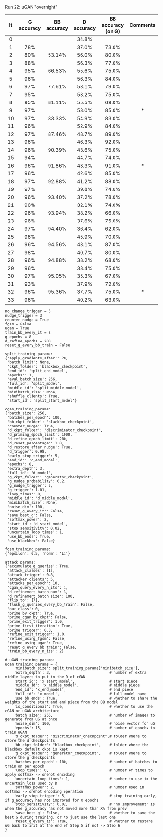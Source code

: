 Run 22: uGAN "overnight"

| It | G accuracy | BB accuracy | D accuracy | BB accuracy (on G) | Comments |
|:------:|:------:|:------:|:------:|:------:|:-------:|
| 0      |     |       | 34.8%  |       |
| 1      | 78% |       | 37.0% | 73.0% |
| 2      | 80% | 53.14% | 56.0%  | 80.0% |
| 3      | 88% |        | 56.3% | 77.0% |
| 4      | 95% | 66.53% | 55.6%  | 75.0% |
| 5      | 96% |        | 56.3% | 84.0% |
| 6      | 97% | 77.61% | 53.1%  | 79.0% |
| 7      | 95% |        | 53.2% | 75.0% |
| 8      | 95% | 81.11% | 55.5%  | 69.0% |
| 9      | 97% |        | 53.0% | 85.0% | *
| 10     | 97% | 83.33% | 54.9%  | 83.0% |
| 11     | 96% |        | 52.9% | 84.0% |
| 12     | 97% | 87.46% | 48.7%  | 89.0% |
| 13     | 96% |        | 46.3% | 92.0% |
| 14     | 96% | 90.39% | 43.6%  | 75.0% |
| 15     | 94% |        | 44.7% | 74.0% |
| 16     | 96% | 91.86% | 43.3% | 91.0% | *
| 17     | 96% |        | 42.6% | 85.0% |
| 18     | 97% | 92.88% | 41.2% | 88.0% |
| 19     | 97% |        | 39.8% | 74.0% |
| 20     | 96% | 93.40% | 37.2% | 78.0% |
| 21     | 96% |        | 32.1% | 74.0% |
| 22     | 96% | 93.94% | 38.2% | 66.0% |
| 23     | 96% |        | 37.6% | 75.0% |
| 24     | 97% | 94.40% | 36.4% | 62.0% |
| 25     | 96% |        | 45.9% | 70.0% |
| 26     | 96% | 94.56% | 43.1% | 87.0% |
| 27     | 98% |        | 40.7% | 80.0% |
| 28     | 96% | 94.88% | 38.2% | 68.0% |
| 29     | 96% |        | 38.4% | 75.0% |
| 30     | 97% | 95.05% | 35.3% | 67.0% |
| 31     | 93% |        | 37.9% | 72.0% |
| 32     | 96% | 95.36% | 37.7% | 75.0% | *
| 33     | 96% |        | 40.2% | 63.0% |

```
no_change_trigger = 5
nudge_trigger = 3
counter_nudge = True
fgsm = False
ugan = True
train_bb_every_it = 2
g_epochs = 8
d_refine_epochs = 200
reset_g_every_bb_train = False
```

```
split_training_params:
{'apply_gradients_after': 20,
 'batch_limit': None,
 'ckpt_folder': 'blackbox_checkpoint',
 'end_id': 'split_end_model',
 'epochs': 1,
 'eval_batch_size': 256,
 'full_id': 'split_model',
 'middle_id': 'split_middle_model',
 'minibatch_size': None,
 'shuffle_clients': True,
 'start_id': 'split_start_model'}

cgan_training_params:
{'batch_size': 256,
 'batches_per_epoch': 100,
 'bb_ckpt_folder': 'blackbox_checkpoint',
 'counter_nudge': True,
 'd_ckpt_folder': 'discriminator_checkpoint',
 'd_priming_epoch_limit': 1000,
 'd_refine_epoch_limit': 200,
 'd_reset_percentage': 1.0,
 'd_restore_after_nudge': True,
 'd_trigger': 0.98,
 'early_stop_trigger': 5,
 'end_id': 'd_end_model',
 'epochs': 8,
 'extra_depth': 3,
 'full_id': 'd_model',
 'g_ckpt_folder': 'generator_checkpoint',
 'g_nudge_probability': 0.2,
 'g_nudge_trigger': 3,
 'g_trigger': 1.01,
 'loop_times': 0,
 'middle_id': 'd_middle_model',
 'minibatch_size': None,
 'noise_dim': 100,
 'reset_g_every_it': False,
 'save_best_g': False,
 'softmax_power': 2,
 'start_id': 'd_start_model',
 'stop_sensitivity': 0.02,
 'uncertain_loop_times': 1,
 'use_bb_ends': True,
 'use_blackbox': False}

fgsm_training_params:
{'epsilon': 0.5, 'norm': 'L1'}

attack_params:
{'accumulate_g_queries': True,
 'attack_classes': [1],
 'attack_trigger': 0.8,
 'attacker_clients': 5,
 'attacks_per_epoch': 10,
 'cgan_query_every_n_its': 1,
 'd_refinement_batch_num': 3,
 'd_refinement_batch_size': 100,
 'flip_to': [7],
 'flush_g_queries_every_bb_train': False,
 'our_class': 0,
 'prime_by_ckpt': True,
 'prime_cgan_by_ckpt': False,
 'prime_exit_trigger': 1.0,
 'prime_first_iteration': True,
 'prime_trigger': 0.0,
 'refine_exit_trigger': 1.0,
 'refine_using_fgsm': False,
 'refine_using_ugan': True,
 'reset_g_every_bb_train': False,
 'train_bb_every_n_its': 2}

# uGAN training params:
ugan_training_params = {
    'minibatch_size': split_training_params['minibatch_size'],
    'extra_depth': 3,                           # number of extra middle layers to put in the D of cGAN
    'start_id': 'x_start_model',                # start piece
    'middle_id': 'x_middle_model',              # middle piece
    'end_id': 'x_end_model',                    # end piece
    'full_id': 'x_model',                       # full model name
    'use_bb_ends': True,                        # whether to share the weights of the start and end piece from the BB model
    'is_conditional': True,                     # whether to use the cGAN or uGAN architecture
    'batch_size': 256,                          # number of images to generate from uG at once
    'noise_dim': 100,                           # noise vector for uG
    'epochs': 15,                               # number of epochs to train uGAN
    'd_ckpt_folder': "discriminator_checkpoint",# folder where to store the d checkpoints
    'bb_ckpt_folder': "blackbox_checkpoint",    # folder where the blackbox default ckpt is kept
    'g_ckpt_folder': "generator_checkpoint",    # folder where to store the g checkpoints
    'batches_per_epoch': 100,                   # number of batches to train on per epoch
    'loop_times': 0,                            # number of times to apply softmax -> onehot encoding
    'uncertain_loop_times': 1,                  # number to use in the uncertain_loss used by D
    'softmax_power': 2,                         # number used in softmax -> onehot encoding operation
    'early_stop_trigger': 5,                    # stop training early, if g_accuracy has not improved for X epochs
    'stop_sensitivity': 0.02,                   # "no improvement" is when the g_accuracy has not moved more than X% from prev
    'save_best_g': False,                       # whether to save the best G during training, or to just use the last one
    'reset_g_every_it': True,                   # whether to restore uG back to init at the end of Step 5 if not -> Step 6
}
```